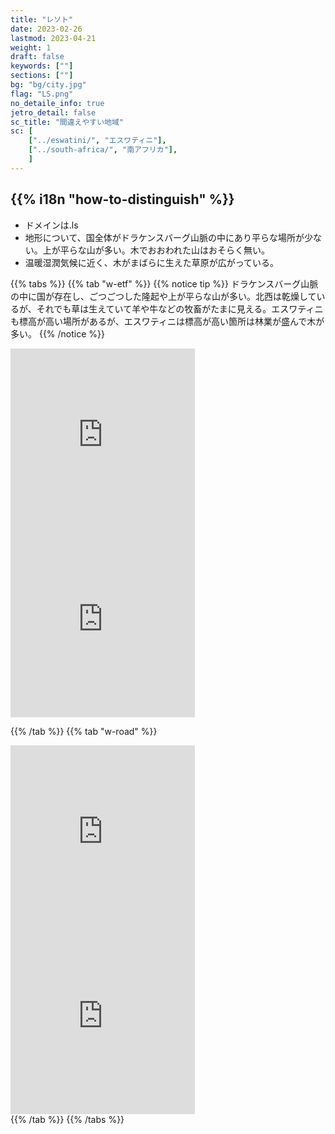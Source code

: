```yaml
---
title: "レソト"
date: 2023-02-26
lastmod: 2023-04-21
weight: 1
draft: false
keywords: [""]
sections: [""]
bg: "bg/city.jpg"
flag: "LS.png"
no_detaile_info: true
jetro_detail: false
sc_title: "間違えやすい地域"
sc: [
    ["../eswatini/", "エスワティニ"],
    ["../south-africa/", "南アフリカ"],
    ]
---
```


<div class="main-desciption country-description">
    <h2 class="section-title">{{% i18n "how-to-distinguish" %}}</h2>
    <ul class="rule-list">
        <li>ドメインは<span class="quiz">.ls</span></li>
        <li>地形について、国全体が<span class="quiz">ドラケンスバーグ山脈の中にあり平らな場所が少ない。上が平らな山が多い</span>。木でおおわれた山はおそらく無い。</li>
        <li>温暖湿潤気候に近く、木がまばらに生えた草原が広がっている。</li>
    </ul>
</div>

{{% tabs  %}}
{{% tab "w-etf" %}}
{{% notice tip %}}
<span class="quiz">ドラケンスバーグ山脈の中に国が存在し、ごつごつした隆起や上が平らな山が多い</span>。北西は乾燥しているが、それでも草は生えていて羊や牛などの牧畜がたまに見える。エスワティニも標高が高い場所があるが、エスワティニは標高が高い箇所は林業が盛んで木が多い。
{{% /notice %}}
<div class="googlemap-if">
<iframe src="https://www.google.com/maps/embed?pb=!4v1682390837371!6m8!1m7!1s1W89EC1PLtlTObFXq7zE2g!2m2!1d-29.42822490992072!2d27.8858412246169!3f180.80215623144815!4f7.155903004182491!5f0.7820865974627469" width="295" height="295" style="border:0;" allowfullscreen="" loading="lazy" referrerpolicy="no-referrer-when-downgrade"></iframe>
<iframe src="https://www.google.com/maps/embed?pb=!4v1682390713255!6m8!1m7!1sOBzT8IieUADlp3SFLPI0fw!2m2!1d-29.62631625839893!2d27.27334739470709!3f107.07002752967436!4f-16.56492662947666!5f2.5754457711345475" width="295" height="295" style="border:0;" allowfullscreen="" loading="lazy" referrerpolicy="no-referrer-when-downgrade"></iframe>
</div>

{{% /tab %}}
{{% tab "w-road" %}}
<div class="googlemap-if">
<iframe src="https://www.google.com/maps/embed?pb=!4v1679071286013!6m8!1m7!1svOlntoCNjqKh75WbhcWaTw!2m2!1d-29.31540480409747!2d27.48959154561095!3f96.10363228499693!4f-29.491597698979618!5f2.8252987156531377" width="295" height="295" style="border:0;" allowfullscreen="" loading="lazy" referrerpolicy="no-referrer-when-downgrade"></iframe>
<iframe src="https://www.google.com/maps/embed?pb=!4v1679071388618!6m8!1m7!1sSUXT5SjPaXUN3cbVshi8Yg!2m2!1d-29.31553200346037!2d27.49091116678589!3f91.92507026601447!4f0.1550730138376082!5f3.325193203789971" width="295" height="295" style="border:0;" allowfullscreen="" loading="lazy" referrerpolicy="no-referrer-when-downgrade"></iframe>
</div>
{{% /tab %}}
{{% /tabs %}}